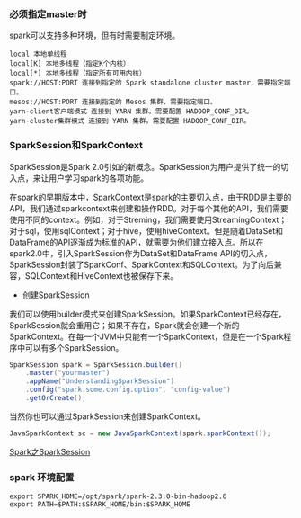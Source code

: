 ### 必须指定master时
spark可以支持多种环境，但有时需要制定环境。

```$xslt
local 本地单线程
local[K] 本地多线程（指定K个内核）
local[*] 本地多线程（指定所有可用内核）
spark://HOST:PORT 连接到指定的 Spark standalone cluster master，需要指定端口。
mesos://HOST:PORT 连接到指定的 Mesos 集群，需要指定端口。
yarn-client客户端模式 连接到 YARN 集群。需要配置 HADOOP_CONF_DIR。
yarn-cluster集群模式 连接到 YARN 集群。需要配置 HADOOP_CONF_DIR。
```


### SparkSession和SparkContext
SparkSession是Spark 2.0引如的新概念。SparkSession为用户提供了统一的切入点，来让用户学习spark的各项功能。 

在spark的早期版本中，SparkContext是spark的主要切入点，由于RDD是主要的API，我们通过sparkcontext来创建和操作RDD。对于每个其他的API，我们需要使用不同的context。例如，对于Streming，我们需要使用StreamingContext；对于sql，使用sqlContext；对于hive，使用hiveContext。但是随着DataSet和DataFrame的API逐渐成为标准的API，就需要为他们建立接入点。所以在spark2.0中，引入SparkSession作为DataSet和DataFrame API的切入点，SparkSession封装了SparkConf、SparkContext和SQLContext。为了向后兼容，SQLContext和HiveContext也被保存下来。

- 创建SparkSession

我们可以使用builder模式来创建SparkSession。如果SparkContext已经存在，SparkSession就会重用它；如果不存在，Spark就会创建一个新的SparkContext。在每一个JVM中只能有一个SparkContext，但是在一个Spark程序中可以有多个SparkSession。

```java
SparkSession spark = SparkSession.builder()
    .master("yourmaster")
    .appName("UnderstandingSparkSession")
    .config("spark.some.config.option", "config-value")
    .getOrCreate();
```

当然你也可以通过SparkSession来创建SparkContext。

```java
JavaSparkContext sc = new JavaSparkContext(spark.sparkContext());
```

[Spark之SparkSession](https://blog.csdn.net/u012430664/article/details/58055457)

### spark 环境配置
```
export SPARK_HOME=/opt/spark/spark-2.3.0-bin-hadoop2.6
export PATH=$PATH:$SPARK_HOME/bin:$SPARK_HOME
```
